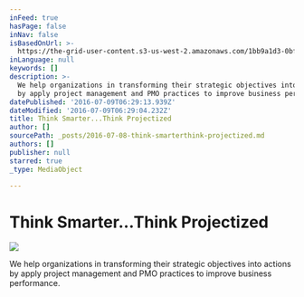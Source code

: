 ```yaml
---
inFeed: true
hasPage: false
inNav: false
isBasedOnUrl: >-
  https://the-grid-user-content.s3-us-west-2.amazonaws.com/1bb9a1d3-0bf6-4de7-8814-fc9792f27c8c.png
inLanguage: null
keywords: []
description: >-
  We help organizations in transforming their strategic objectives into actions
  by apply project management and PMO practices to improve business performance.
datePublished: '2016-07-09T06:29:13.939Z'
dateModified: '2016-07-09T06:29:04.232Z'
title: Think Smarter...Think Projectized
author: []
sourcePath: _posts/2016-07-08-think-smarterthink-projectized.md
authors: []
publisher: null
starred: true
_type: MediaObject

---
```

# Think Smarter...Think Projectized
![](https://the-grid-user-content.s3-us-west-2.amazonaws.com/1bb9a1d3-0bf6-4de7-8814-fc9792f27c8c.png)

We help organizations in transforming their strategic objectives into actions by apply project management and PMO practices to improve business performance.